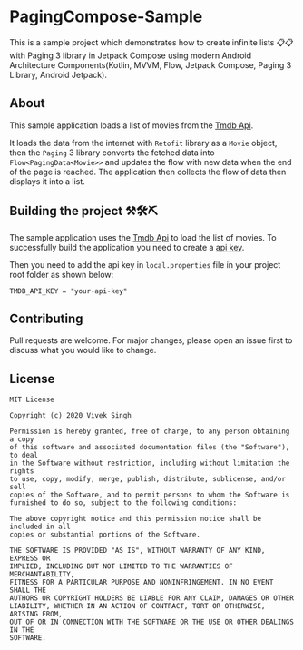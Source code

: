 # PagingCompose-Sample
This is a sample project which demonstrates how to create infinite lists 📋📋 with Paging 3 library in Jetpack Compose using modern Android Architecture Components(Kotlin, MVVM, Flow, Jetpack Compose, Paging 3 Library, Android Jetpack).

## About
This sample application loads a list of movies from the [Tmdb Api](https://developers.themoviedb.org/3).

It loads the data from the internet with `Retofit` library as a `Movie` object, then the `Paging` 3 library converts the fetched data into `Flow<PagingData<Movie>>` 
and updates the flow with new data when the end of the page is reached. The application then collects the flow of data then displays it into a list.

## Building the project ⚒🛠⛏
The sample application uses the [Tmdb Api](https://developers.themoviedb.org/3) to load the list of movies. To successfully build the application 
you need to create a [api key](https://www.themoviedb.org/settings/api).

Then you need to add the api key in `local.properties` file in your project root folder as shown below:

```TMDB_API_KEY = "your-api-key"```

## Contributing
Pull requests are welcome. For major changes, please open an issue first to discuss what you would like to change.

## License
```
MIT License

Copyright (c) 2020 Vivek Singh

Permission is hereby granted, free of charge, to any person obtaining a copy
of this software and associated documentation files (the "Software"), to deal
in the Software without restriction, including without limitation the rights
to use, copy, modify, merge, publish, distribute, sublicense, and/or sell
copies of the Software, and to permit persons to whom the Software is
furnished to do so, subject to the following conditions:

The above copyright notice and this permission notice shall be included in all
copies or substantial portions of the Software.

THE SOFTWARE IS PROVIDED "AS IS", WITHOUT WARRANTY OF ANY KIND, EXPRESS OR
IMPLIED, INCLUDING BUT NOT LIMITED TO THE WARRANTIES OF MERCHANTABILITY,
FITNESS FOR A PARTICULAR PURPOSE AND NONINFRINGEMENT. IN NO EVENT SHALL THE
AUTHORS OR COPYRIGHT HOLDERS BE LIABLE FOR ANY CLAIM, DAMAGES OR OTHER
LIABILITY, WHETHER IN AN ACTION OF CONTRACT, TORT OR OTHERWISE, ARISING FROM,
OUT OF OR IN CONNECTION WITH THE SOFTWARE OR THE USE OR OTHER DEALINGS IN THE
SOFTWARE.
```
